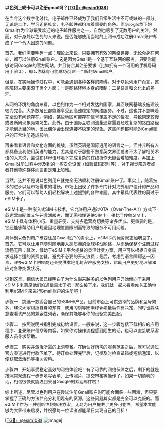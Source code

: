 **以色列上網卡可以注册gmail吗？[[TG💪+ @esim1088](https://t.me/s/esim1088)]**

在当今这个数字化时代，电子邮件已经成为了我们日常生活中不可或缺的一部分。无论是工作、学习还是社交，电子邮件都扮演着重要的角色。而Google旗下的Gmail作为全球最受欢迎的电子邮件服务之一，自然也吸引了无数用户的关注。然而，对于身处以色列的人来说，是否能够使用当地的上网卡成功注册Gmail账户却成了一个令人困惑的问题。

首先，我们需要明确一点：理论上来说，只要拥有有效的网络连接，无论你身在何处，都可以注册Gmail账户。这是因为Gmail是一个基于互联网的服务，只要你能够访问Google的官方网站，并且符合其注册要求（比如拥有一个可用的手机号码用于验证），那么你就有可能成功创建一个新的Gmail账户。

但是，在实际操作过程中，可能会遇到各种各样的障碍。对于以色列用户而言，这些障碍主要来源于两个方面：一是网络环境本身的限制；二是语言和文化上的差异。

从网络环境的角度来看，以色列作为一个相对发达的国家，其互联网基础设施建设较为完善。大多数居民都能够享受到高速稳定的网络服务。不过，这也并不意味着完全没有问题存在。例如，某些地区可能存在信号覆盖不足的情况，导致网速较慢或者断网现象频繁发生。此外，由于国际互联网流量通常需要经过复杂的路由路径才能到达目的地，因此偶尔会出现连接不稳定的现象。这些问题都可能对Gmail账户的正常注册造成影响。

再来看看语言和文化方面的挑战。虽然英语是国际通用的语言之一，但并非所有人都具备流利使用英语的能力。尤其是对于那些不熟悉英文界面或者不太了解相关术语的人来说，尝试在非母语环境下完成复杂的在线操作无疑会增加难度。再加上Gmail注册过程中涉及到的一些安全设置（如验证码识别等），对于视觉障碍者或者其他特殊群体而言更是难上加难。

当然，这并不是说以色列用户就完全无法顺利注册Gmail账户了。事实上，随着技术的进步以及市场需求的增长，市场上出现了许多专门针对海外用户设计的产品和服务，它们可以帮助人们轻松解决上述提到的各种难题。其中最具代表性的莫过于eSIM卡了。

eSIM卡是一种嵌入式SIM卡技术，它允许用户通过OTA（Over-The-Air）方式下载运营商配置文件并激活服务，而无需物理更换SIM卡。相比于传统SIM卡，eSIM卡具有体积小巧、重量轻便、支持多运营商切换等诸多优点。更重要的是，它还能够帮助用户规避因地理位置限制而导致的服务不可用问题。

具体到以色列用户想要注册Gmail账户的需求上，eSIM卡的优势就更加明显了。首先，它可以让用户随时随地接入高质量的全球移动网络，从而确保整个注册过程流畅无阻；其次，借助于eSIM卡平台提供的灵活计费方案，用户可以根据自身需求选择合适的资费套餐，避免不必要的开支浪费；最后，考虑到语言障碍这一因素，许多eSIM卡供应商还会提供本地化的客户服务支持，帮助用户更好地理解和应对各种突发状况。

说到这里，相信大家已经明白了为什么越来越多的以色列用户开始倾向于采用eSIM卡来满足他们的通信需求了吧！那么接下来，我们就一起来看看如何正确地利用eSIM卡来进行Gmail账户的注册吧！

步骤一：挑选一款适合自己的eSIM卡产品。目前市面上可供选择的品牌和型号繁多，建议大家根据自身的预算、使用习惯等因素综合考量后作出决定。同时也要注意查看该产品的兼容性列表，确保其能够与你的设备完美匹配。

步骤二：按照说明书指引完成初始设置。一般来说，这一步骤包括下载相应的应用程序、登录账户信息等内容。如果你对操作流程感到陌生的话，也可以直接联系客服人员寻求帮助。

步骤三：购买并激活所需的上网套餐。在确认好所需的服务范围之后，就可以通过官方渠道进行付款下单了。待订单处理完毕后，记得及时检查邮箱或短信通知，以便获取激活码等相关资料。

步骤四：开始享受稳定高效的网络体验吧！有了可靠的网络保障之后，剩下的就是按照常规流程一步步填写表单、上传照片、提交审核等操作了。如果一切顺利的话，相信很快就能收到来自Google的欢迎邮件啦！

综上所述，尽管以色列用户在尝试注册Gmail账户时可能会面临一些困难，但只要掌握了正确的方法并充分利用现有的资源，这些问题其实都是完全可以克服的。而eSIM卡作为一种创新性的解决方案，无疑为用户提供了更多可能性。希望本文能够为大家带来启发，并祝愿每一位读者都能早日实现自己的目标！

[[TG💪+ @esim1088](https://t.me/s/esim1088) ![Image](https://i.postimg.cc/4NQfJmqS/Snipaste-2025-05-13-00-14-12.png)]